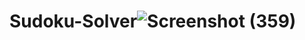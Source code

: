 # Sudoku-Solver![Screenshot (359)](https://github.com/shivacharan143/Sudoku-Solver/assets/108936283/f99a0dc4-136f-4a6c-a83c-26fee0846298)
